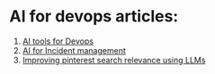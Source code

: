 # AI for devops articles:
1. [AI tools for Devops](https://medium.com/@muneebsikhani08/best-ai-tools-for-devops-enhancing-automation-efficiency-and-innovation-2d9b9ebc67ea)
2. [AI for Incident management](https://medium.com/@ajdevopssolutions/ai-for-incident-response-diagnose-fix-and-prevent-outages-automatically-a1003ea57503)
3. [Improving pinterest search relevance using LLMs](https://medium.com/pinterest-engineering/improving-pinterest-search-relevance-using-large-language-models-4cd938d4e892)
